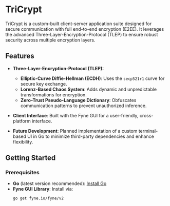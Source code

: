 # TriCrypt

TriCrypt is a custom-built client-server application suite designed for secure communication with full end-to-end encryption (E2EE). It leverages the advanced Three-Layer-Encryption-Protocol (TLEP) to ensure robust security across multiple encryption layers.

## Features

- **Three-Layer-Encryption-Protocol (TLEP):**
  - **Elliptic-Curve Diffie-Hellman (ECDH)**: Uses the `secp521r1` curve for secure key exchange.
  - **Lorenz-Based Chaos System**: Adds dynamic and unpredictable transformations for encryption.
  - **Zero-Trust Pseudo-Language Dictionary**: Obfuscates communication patterns to prevent unauthorized inference.

- **Client Interface**: Built with the Fyne GUI for a user-friendly, cross-platform interface.
- **Future Development**: Planned implementation of a custom terminal-based UI in Go to minimize third-party dependencies and enhance flexibility.

## Getting Started

### Prerequisites

- **Go** (latest version recommended): [Install Go](https://golang.org/doc/install)
- **Fyne GUI Library**: Install via:
  ```bash
  go get fyne.io/fyne/v2
  ```
